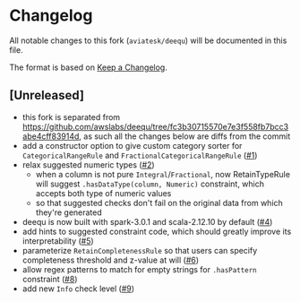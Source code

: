 # Changelog

All notable changes to this fork (`aviatesk/deequ`) will be documented in this file.

The format is based on [Keep a Changelog](https://keepachangelog.com/en/1.0.0/).

## [Unreleased]

- this fork is separated from <https://github.com/awslabs/deequ/tree/fc3b30715570e7e3f558fb7bcc3abe4cff83914d>, as such all the changes below are diffs from the commit
- add a constructor option to give custom category sorter for `CategoricalRangeRule` and `FractionalCategoricalRangeRule` ([#1](https://github.com/aviatesk/deequ/pull/1))
- relax suggested numeric types ([#2](https://github.com/aviatesk/deequ/pull/2))
  - when a column is not pure `Integral`/`Fractional`, now RetainTypeRule will suggest `.hasDataType(column, Numeric)` constraint, which accepts both type of numeric values
  - so that suggested checks don't fail on the original data from which they're generated
- deequ is now built with spark-3.0.1 and scala-2.12.10 by default ([#4](https://github.com/aviatesk/deequ/pull/4))
- add hints to suggested constraint code, which should greatly improve its interpretability ([#5](https://github.com/aviatesk/deequ/pull/5))
- parameterize `RetainCompletenessRule` so that users can specify completeness threshold and z-value at will ([#6](https://github.com/aviatesk/deequ/pull/6))
- allow regex patterns to match for empty strings for `.hasPattern` constraint ([#8](https://github.com/aviatesk/deequ/pull/8))
- add new `Info` check level ([#9](https://github.com/aviatesk/deequ/pull/9))
